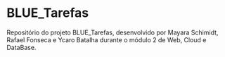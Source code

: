 # BLUE_Tarefas
Repositório do projeto BLUE_Tarefas, desenvolvido por Mayara Schimidt, Rafael Fonseca e Ycaro Batalha durante o módulo 2 de Web, Cloud e DataBase.
